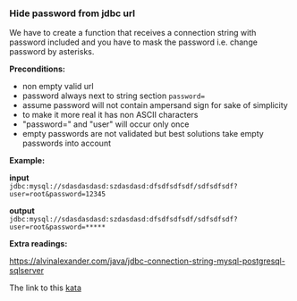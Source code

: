 ### Hide password from jdbc url

We have to create a function that receives a connection string with password included and you have to mask the password i.e. change password by asterisks.

**Preconditions:**  
* non empty valid url  
* password always next to string section `password=`  
* assume password will not contain ampersand sign for sake of simplicity  
* to make it more real it has non ASCII characters  
* "password=" and "user" will occur only once  
* empty passwords are not validated but best solutions take empty passwords into account  

**Example:** 

**input**    
`jdbc:mysql://sdasdasdasd:szdasdasd:dfsdfsdfsdf/sdfsdfsdf?user=root&password=12345`

**output**  
`jdbc:mysql://sdasdasdasd:szdasdasd:dfsdfsdfsdf/sdfsdfsdf?user=root&password=*****`

**Extra readings:**  

https://alvinalexander.com/java/jdbc-connection-string-mysql-postgresql-sqlserver  

The link to this [kata](https://www.codewars.com/kata/hide-password-from-jdbc-url/java)
